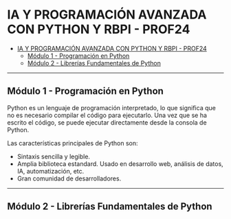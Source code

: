 # IA Y PROGRAMACIÓN AVANZADA CON PYTHON Y RBPI - PROF24

- [IA Y PROGRAMACIÓN AVANZADA CON PYTHON Y RBPI - PROF24](#ia-y-programación-avanzada-con-python-y-rbpi---prof24)
  - [Módulo 1 - Programación en Python](#módulo-1---programación-en-python)
  - [Módulo 2 - Librerías Fundamentales de Python](#módulo-2---librerías-fundamentales-de-python)

- - -

## Módulo 1 - Programación en Python

Python es un lenguaje de programación interpretado, lo que significa que no es necesario compilar el código para ejecutarlo. Una vez que se ha escrito el código, se puede ejecutar directamente desde la consola de Python.

Las características principales de Python son:

- Sintaxis sencilla y legible.
- Amplia biblioteca estandard. Usado en desarrollo web, análisis de datos, IA, automatización, etc.
- Gran comunidad de desarrolladores.

- - -

## Módulo 2 - Librerías Fundamentales de Python